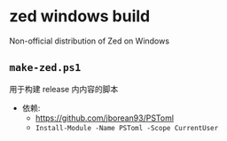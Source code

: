 # zed windows build

Non-official distribution of Zed on Windows

## `make-zed.ps1`

用于构建 release 内内容的脚本

- 依赖:
  - https://github.com/jborean93/PSToml
  - `Install-Module -Name PSToml -Scope CurrentUser`
